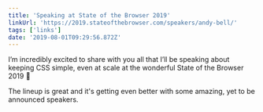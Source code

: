 ```yaml
---
title: 'Speaking at State of the Browser 2019'
linkUrl: 'https://2019.stateofthebrowser.com/speakers/andy-bell/'
tags: ['links'] 
date: '2019-08-01T09:29:56.872Z'
---
```

I’m incredibly excited to share with you all that I’ll be speaking about keeping CSS simple, even at scale at the wonderful State of the Browser 2019 🚀

The lineup is great and it's getting even better with some amazing, yet to be announced speakers.  